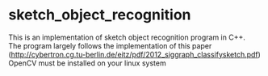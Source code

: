 # sketch_object_recognition
This is an implementation of sketch object recognition program in C++. <br />
The program largely follows the implementation of this paper (http://cybertron.cg.tu-berlin.de/eitz/pdf/2012_siggraph_classifysketch.pdf)
OpenCV must be installed on your linux system
